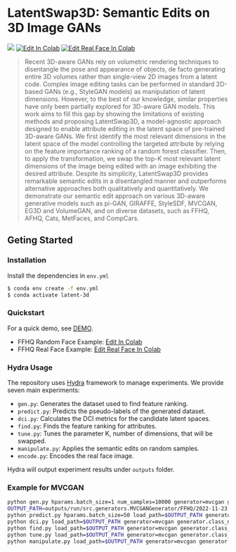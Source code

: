 # LatentSwap3D: Semantic Edits on 3D Image GANs
  <a href="https://opensource.org/licenses/MIT"><img src="https://img.shields.io/badge/License-MIT-yellow.svg"></a>
  [![Edit In Colab](https://colab.research.google.com/assets/colab-badge.svg)](http://colab.research.google.com/github/enisimsar/latentswap3d/blob/main/demo/MVCGAN/FFHQ_sample.ipynb)
  [![Edit Real Face In Colab](https://colab.research.google.com/assets/colab-badge.svg)](http://colab.research.google.com/github/enisimsar/latentswap3d/blob/main/demo/MVCGAN/FFHQ_inversion.ipynb)
  
> Recent 3D-aware GANs rely on volumetric rendering techniques to disentangle the pose and appearance of objects, de facto generating entire 3D volumes rather than single-view 2D images from a latent code. Complex image editing tasks can be performed in standard 2D-based GANs (e.g., StyleGAN models) as manipulation of latent dimensions. However, to the best of our knowledge, similar properties have only been partially explored for 3D-aware GAN models. This work aims to fill this gap by showing the limitations of existing methods and proposing LatentSwap3D, a model-agnostic approach designed to enable attribute editing in the latent space of pre-trained 3D-aware GANs. We first identify the most relevant dimensions in the latent space of the model controlling the targeted attribute by relying on the feature importance ranking of a random forest classifier. Then, to apply the transformation, we swap the top-K most relevant latent dimensions of the image being edited with an image exhibiting the desired attribute. Despite its simplicity, LatentSwap3D provides remarkable semantic edits in a disentangled manner and outperforms alternative approaches both qualitatively and quantitatively. We demonstrate our semantic edit approach on various 3D-aware generative models such as pi-GAN, GIRAFFE, StyleSDF, MVCGAN, EG3D and VolumeGAN, and on diverse datasets, such as FFHQ, AFHQ, Cats, MetFaces, and CompCars.


## Geting Started

### Installation

Install the dependencies in ``env.yml``
``` bash
$ conda env create -f env.yml
$ conda activate latent-3d
```

### Quickstart

For a quick demo, see [DEMO](demo/mvcgan).

- FFHQ Random Face Example: [Edit In Colab](http://colab.research.google.com/github/enisimsar/latentswap3d/blob/main/demo/MVCGAN/FFHQ_sample.ipynb)
- FFHQ Real Face Example: [Edit Real Face In Colab](http://colab.research.google.com/github/enisimsar/latentswap3d/blob/main/demo/MVCGAN/FFHQ_inversion.ipynb)

### Hydra Usage

The repository uses [Hydra](https://hydra.cc) framework to manage experiments.
We provide seven main experiments:

- ``gen.py``: Generates the dataset used to find feature ranking.
- ``predict.py``: Predicts the pseudo-labels of the generated dataset.
- ``dci.py``: Calculates the DCI metrics for the candidate latent spaces.
- ``find.py``: Finds the feature ranking for attributes.
- ``tune.py``: Tunes the parameter K, number of dimensions, that will be swapped.
- ``manipulate.py``: Applies the semantic edits on random samples.
- ``encode.py``: Encodes the real face image.

Hydra will output experiment results under ``outputs`` folder.

### Example for MVCGAN

``` bash
python gen.py hparams.batch_size=1 num_samples=10000 generator=mvcgan generator.class_name=FFHQ
OUTPUT_PATH=outputs/run/src.generators.MVCGANGenerator/FFHQ/2022-11-23
python predict.py hparams.batch_size=50 load_path=$OUTPUT_PATH generator=mvcgan generator.class_name=FFHQ
python dci.py load_path=$OUTPUT_PATH generator=mvcgan generator.class_name=FFHQ
python find.py load_path=$OUTPUT_PATH generator=mvcgan generator.class_name=FFHQ
python tune.py load_path=$OUTPUT_PATH generator=mvcgan generator.class_name=FFHQ
python manipulate.py load_path=$OUTPUT_PATH generator=mvcgan generator.class_name=FFHQ
```
